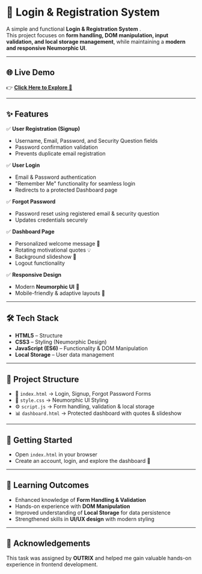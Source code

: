 # 🔐 Login & Registration System  

A simple and functional **Login & Registration System** .  
This project focuses on **form handling, DOM manipulation, input validation, and local storage management**, while maintaining a **modern and responsive Neumorphic UI**.  

---

## 🌐 Live Demo  

👉 [**Click Here to Explore 🚀**](https://login-registration-flame.vercel.app/)  

---

## ✨ Features  

✅ **User Registration (Signup)**  
- Username, Email, Password, and Security Question fields  
- Password confirmation validation  
- Prevents duplicate email registration  

✅ **User Login**  
- Email & Password authentication  
- "Remember Me" functionality for seamless login  
- Redirects to a protected Dashboard page  

✅ **Forgot Password**  
- Password reset using registered email & security question  
- Updates credentials securely  

✅ **Dashboard Page**  
- Personalized welcome message 👋  
- Rotating motivational quotes 💡  
- Background slideshow 🌄  
- Logout functionality  

✅ **Responsive Design**  
- Modern **Neumorphic UI** 🎨  
- Mobile-friendly & adaptive layouts 📱  

---

## 🛠️ Tech Stack  

- **HTML5** – Structure  
- **CSS3** – Styling (Neumorphic Design)  
- **JavaScript (ES6)** – Functionality & DOM Manipulation  
- **Local Storage** – User data management  

---

## 📂 Project Structure  

- 📄 `index.html` → Login, Signup, Forgot Password Forms  
- 🎨 `style.css` → Neumorphic UI Styling  
- ⚙️ `script.js` → Form handling, validation & local storage  
- 📊 `dashboard.html` → Protected dashboard with quotes & slideshow  


---

## 🚀 Getting Started  

- Open `index.html` in your browser  
- Create an account, login, and explore the dashboard 🎉  

---


## 📌 Learning Outcomes  

- Enhanced knowledge of **Form Handling & Validation**  
- Hands-on experience with **DOM Manipulation**  
- Improved understanding of **Local Storage** for data persistence  
- Strengthened skills in **UI/UX design** with modern styling  

---

## 🙌 Acknowledgements  

This task was assigned by **OUTRIX** and helped me gain valuable hands-on experience in frontend development.  









